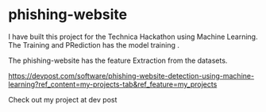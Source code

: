 # phishing-website

I have built this project for the Technica Hackathon using Machine Learning. The Training and PRediction has the model training .

The phishing-website has the feature Extraction from the datasets.

https://devpost.com/software/phishing-website-detection-using-machine-learning?ref_content=my-projects-tab&ref_feature=my_projects 

Check out my project at dev post

